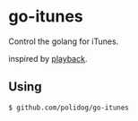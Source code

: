 # go-itunes

Control the golang for iTunes.

inspired by [playback](https://github.com/jwalgran/playback).


## Using

```
$ github.com/polidog/go-itunes
```
